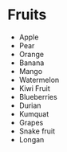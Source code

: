 # Fruits

- Apple
- Pear
- Orange
- Banana
- Mango
- Watermelon
- Kiwi Fruit
- Blueberries 
- Durian
- Kumquat
- Grapes
- Snake fruit
- Longan

